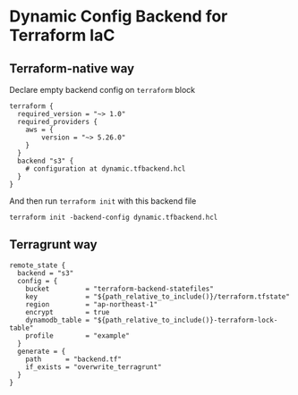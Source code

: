# Dynamic Config Backend for Terraform IaC

## Terraform-native way

Declare empty backend config on `terraform` block
```
terraform {
  required_version = "~> 1.0"
  required_providers {
    aws = {
        version = "~> 5.26.0"
    }
  }
  backend "s3" {
    # configuration at dynamic.tfbackend.hcl
  }
}
```

And then run `terraform init` with this backend file
```
terraform init -backend-config dynamic.tfbackend.hcl
```

## Terragrunt way

```
remote_state {
  backend = "s3"
  config = {
    bucket         = "terraform-backend-statefiles"
    key            = "${path_relative_to_include()}/terraform.tfstate"
    region         = "ap-northeast-1"
    encrypt        = true
    dynamodb_table = "${path_relative_to_include()}-terraform-lock-table"
    profile        = "example"
  }
  generate = {
    path      = "backend.tf"
    if_exists = "overwrite_terragrunt"
  }
}
```